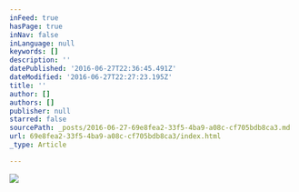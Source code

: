 ```yaml
---
inFeed: true
hasPage: true
inNav: false
inLanguage: null
keywords: []
description: ''
datePublished: '2016-06-27T22:36:45.491Z'
dateModified: '2016-06-27T22:27:23.195Z'
title: ''
author: []
authors: []
publisher: null
starred: false
sourcePath: _posts/2016-06-27-69e8fea2-33f5-4ba9-a08c-cf705bdb8ca3.md
url: 69e8fea2-33f5-4ba9-a08c-cf705bdb8ca3/index.html
_type: Article

---
```

![](https://the-grid-user-content.s3-us-west-2.amazonaws.com/791b31a4-4bdd-4a52-beae-911124473b1c.jpg)